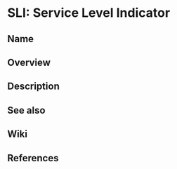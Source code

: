 # SLI: Service Level Indicator

## Name

## Overview

## Description

## See also

## Wiki

## References
